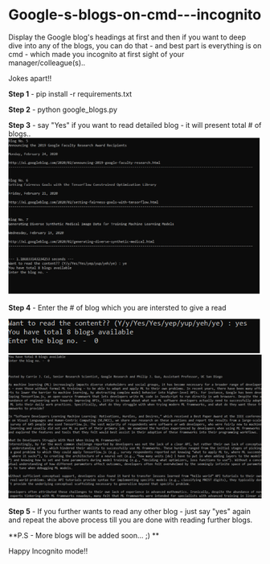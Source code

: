 # Google-s-blogs-on-cmd---incognito
Display the Google blog's headings at first and then if you want to deep dive into any of the blogs, you can do that - and best part is everything is on cmd - which made you incognito at first sight of your manager/colleague(s)..

Jokes apart!!


**Step 1** - pip install -r requirements.txt

**Step 2** - python google_blogs.py

**Step 3** - say "Yes" if you want to read detailed blog - it will present total # of blogs..
<img src = "images/step3.png" width = "">


**Step 4** - Enter the # of blog which you are intersted to give a read

<img src = "images/step4.png" width = "">

<img src = "images/step4b.png" width = "">


**Step 5** - If you further wants to read any other blog - just say "yes" again and repeat the above process till you are done with reading further blogs.


**P.S - More blogs will be added soon... ;) **


Happy Incognito mode!!
